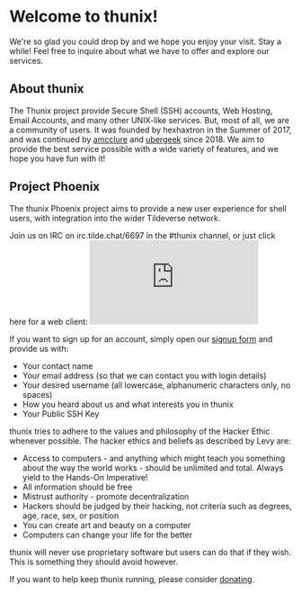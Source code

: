 # Welcome to thunix!

We're so glad you could drop by and we hope you enjoy your visit. Stay a while! Feel free to inquire about what we have to offer and explore our services.


## About thunix

The Thunix project provide Secure Shell (SSH) accounts, Web Hosting, Email Accounts, and many other UNIX-like services. But, most of all, we are a community of users. It was founded by hexhaxtron in the Summer of 2017, and was continued by [amcclure](/~amcclure) and [ubergeek](/~ubergeek) since 2018. We aim to provide the best service possible with a wide variety of features, and we hope you have fun with it!


## Project Phoenix

The thunix Phoenix project aims to provide a new user experience for shell users, with integration into the wider Tildeverse network.

Join us on IRC on irc.tilde.chat/6697 in the #thunix channel, or just click here for a web client: [![#thunix channel](https://tilde.chat/badges/badge.php?channel=%23thunix)](https://tilde.chat/kiwi/#thunix)

If you want to sign up for an account, simply open our [signup form](/signup) and provide us with:

* Your contact name
* Your email address (so that we can contact you with login details)
* Your desired username (all lowercase, alphanumeric characters only, no spaces)
* How you heard about us and what interests you in thunix
* Your Public SSH Key

thunix tries to adhere to the values and philosophy of the Hacker Ethic whenever possible. The hacker ethics and beliefs as described by Levy are:

* Access to computers - and anything which might teach you something about the way the world works - should be unlimited and total. Always yield to the Hands-On Imperative!
* All information should be free
* Mistrust authority - promote decentralization
* Hackers should be judged by their hacking, not criteria such as degrees, age, race, sex, or position
* You can create art and beauty on a computer
* Computers can change your life for the better

thunix will never use proprietary software but users can do that if they wish. This is something they should avoid however.

If you want to help keep thunix running, please consider [donating](/donate).
